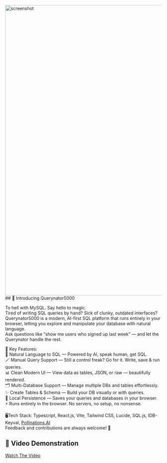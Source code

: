 <img width="1916" height="935" alt="screenshot" src="https://github.com/user-attachments/assets/675d5983-b113-4308-9f89-f517bcdbcee7" />  
## 🚀 Introducing Querynator5000

To hell with MySQL. Say hello to magic.  
Tired of writing SQL queries by hand? Sick of clunky, outdated interfaces?  
Querynator5000 is a modern, AI-first SQL platform that runs entirely in your browser, letting you explore and manipulate your database with natural language.   
Ask questions like “show me users who signed up last week” — and let the Querynator handle the rest.

🔮 Key Features:  
🧠 Natural Language to SQL — Powered by AI, speak human, get SQL.  
🪄 Manual Query Support — Still a control freak? Go for it. Write, save & run queries.  
📊 Clean Modern UI — View data as tables, JSON, or raw — beautifully rendered.  
🗂️ Multi-Database Support — Manage multiple DBs and tables effortlessly.  
✨ Create Tables & Schema — Build your DB visually or with queries.  
💾 Local Persistence — Saves your queries and databases in your browser.  
⚡ Runs entirely in the browser. No servers, no setup, no nonsense.

🖥️Tech Stack: Typescript, React.js, Vite, Tailwind CSS, Lucide, SQL.js, IDB-Keyval, [Pollinations.AI](https://pollinations.ai/)  
Feedback and contributions are always welcome! 🙌

## 🎥 Video Demonstration
[Watch The Video](https://youtu.be/6Ih5qI4u0RM) 
